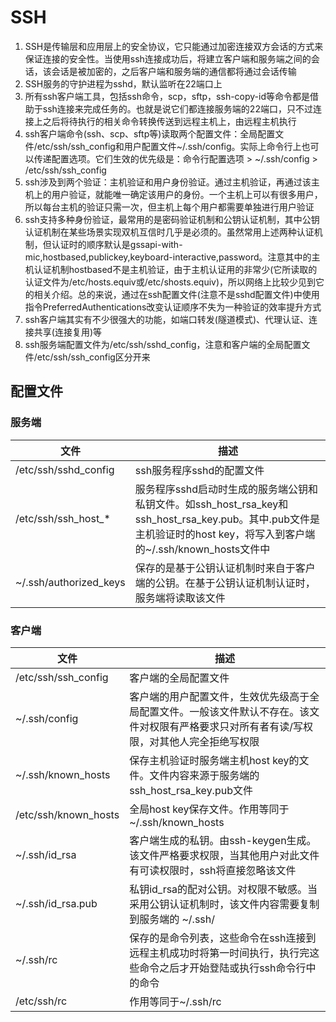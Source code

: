 # SSH

1. SSH是传输层和应用层上的安全协议，它只能通过加密连接双方会话的方式来保证连接的安全性。当使用ssh连接成功后，将建立客户端和服务端之间的会话，该会话是被加密的，之后客户端和服务端的通信都将通过会话传输
2. SSH服务的守护进程为sshd，默认监听在22端口上
3. 所有ssh客户端工具，包括ssh命令，scp，sftp，ssh-copy-id等命令都是借助于ssh连接来完成任务的。也就是说它们都连接服务端的22端口，只不过连接上之后将待执行的相关命令转换传送到远程主机上，由远程主机执行
4. ssh客户端命令(ssh、scp、sftp等)读取两个配置文件：全局配置文件/etc/ssh/ssh_config和用户配置文件~/.ssh/config。实际上命令行上也可以传递配置选项。它们生效的优先级是：命令行配置选项 > ~/.ssh/config > /etc/ssh/ssh_config
5. ssh涉及到两个验证：主机验证和用户身份验证。通过主机验证，再通过该主机上的用户验证，就能唯一确定该用户的身份。一个主机上可以有很多用户，所以每台主机的验证只需一次，但主机上每个用户都需要单独进行用户验证
6. ssh支持多种身份验证，最常用的是密码验证机制和公钥认证机制，其中公钥认证机制在某些场景实现双机互信时几乎是必须的。虽然常用上述两种认证机制，但认证时的顺序默认是gssapi-with-mic,hostbased,publickey,keyboard-interactive,password。注意其中的主机认证机制hostbased不是主机验证，由于主机认证用的非常少(它所读取的认证文件为/etc/hosts.equiv或/etc/shosts.equiv)，所以网络上比较少见到它的相关介绍。总的来说，通过在ssh配置文件(注意不是sshd配置文件)中使用指令PreferredAuthentications改变认证顺序不失为一种验证的效率提升方式
7. ssh客户端其实有不少很强大的功能，如端口转发(隧道模式)、代理认证、连接共享(连接复用)等
8. ssh服务端配置文件为/etc/ssh/sshd_config，注意和客户端的全局配置文件/etc/ssh/ssh_config区分开来

## 配置文件

### 服务端

|文件|描述|
|----|----|
|/etc/ssh/sshd_config  |ssh服务程序sshd的配置文件|
|/etc/ssh/ssh_host_*   |服务程序sshd启动时生成的服务端公钥和私钥文件。如ssh_host_rsa_key和ssh_host_rsa_key.pub。其中.pub文件是主机验证时的host key，将写入到客户端的~/.ssh/known_hosts文件中|
|~/.ssh/authorized_keys|保存的是基于公钥认证机制时来自于客户端的公钥。在基于公钥认证机制认证时，服务端将读取该文件|

### 客户端

|文件|描述|
|----|----|
|/etc/ssh/ssh_config    |客户端的全局配置文件|
|~/.ssh/config              |客户端的用户配置文件，生效优先级高于全局配置文件。一般该文件默认不存在。该文件对权限有严格要求只对所有者有读/写权限，对其他人完全拒绝写权限|
|~/.ssh/known_hosts   |保存主机验证时服务端主机host key的文件。文件内容来源于服务端的ssh_host_rsa_key.pub文件|
|/etc/ssh/known_hosts|全局host key保存文件。作用等同于~/.ssh/known_hosts|
|~/.ssh/id_rsa              |客户端生成的私钥。由ssh-keygen生成。该文件严格要求权限，当其他用户对此文件有可读权限时，ssh将直接忽略该文件|
|~/.ssh/id_rsa.pub       |私钥id_rsa的配对公钥。对权限不敏感。当采用公钥认证机制时，该文件内容需要复制到服务端的 ~/.ssh/|authorized_keys文件中|
|~/.ssh/rc                     |保存的是命令列表，这些命令在ssh连接到远程主机成功时将第一时间执行，执行完这些命令之后才开始登陆或执行ssh命令行中的命令|
|/etc/ssh/rc                  |作用等同于~/.ssh/rc|